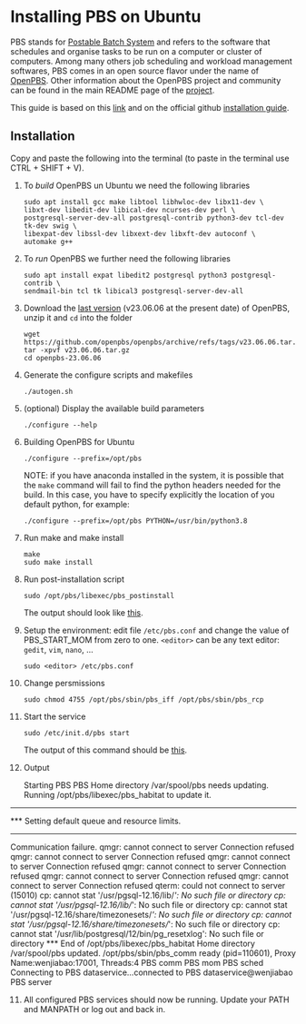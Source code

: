 # Installing PBS on Ubuntu

PBS stands for [Postable Batch System](https://en.wikipedia.org/wiki/Portable_Batch_System) and refers to the software that schedules and organise tasks to be run on a computer or cluster of computers.
Among many others job scheduling and workload management softwares, PBS comes in an open source flavor under the name of [OpenPBS](https://www.openpbs.org/).
Other information about the OpenPBS project and community can be found in the main README page of the [project](https://github.com/openpbs/openpbs). 

This guide is based on this [link](https://drtailor.medium.com/how-to-quickly-set-up-openpbs-on-ubuntu-20-04-for-single-node-workload-scheduling-704140d074e8) and on the official github [installation guide](https://github.com/openpbs/openpbs/blob/master/INSTALL).

## Installation

Copy and paste the following into the terminal (to paste in the terminal use CTRL + SHIFT + V).
1. To *build* OpenPBS un Ubuntu we need the following libraries
   
   ```
   sudo apt install gcc make libtool libhwloc-dev libx11-dev \
   libxt-dev libedit-dev libical-dev ncurses-dev perl \
   postgresql-server-dev-all postgresql-contrib python3-dev tcl-dev tk-dev swig \
   libexpat-dev libssl-dev libxext-dev libxft-dev autoconf \
   automake g++
   ```

2. To *run* OpenPBS we further need the following libraries
   
   ```
   sudo apt install expat libedit2 postgresql python3 postgresql-contrib \
   sendmail-bin tcl tk libical3 postgresql-server-dev-all
   ```

3. Download the [last version](https://github.com/openpbs/openpbs/releases/latest) (v23.06.06 at the present date) of OpenPBS, unzip it and `cd` into the folder

   ```
   wget https://github.com/openpbs/openpbs/archive/refs/tags/v23.06.06.tar.gz
   tar -xpvf v23.06.06.tar.gz
   cd openpbs-23.06.06
   ```

4. Generate the configure scripts and makefiles

   ```
   ./autogen.sh
   ```

5. (optional) Display the available build parameters

   ```
   ./configure --help
   ```

6. Building OpenPBS for Ubuntu

   ```
   ./configure --prefix=/opt/pbs
   ```
   NOTE: if you have anaconda installed in the system, it is possible that the `make` command will fail to find the python headers needed for the build.
   In this case, you have to specify explicitly the location of you default python, for example:
   ```
   ./configure --prefix=/opt/pbs PYTHON=/usr/bin/python3.8
   ```

7. Run make and make install
   ```
   make
   sudo make install
   ```
   

8. Run post-installation script

   ```
   sudo /opt/pbs/libexec/pbs_postinstall
   ```
   The output should look like [this](pbs_postinstall.txt).
   
9. Setup the environment: edit file `/etc/pbs.conf` and change the value of PBS_START_MOM from zero to one.
   `<editor>` can be any text editor: `gedit`, `vim`, `nano`, ...
   
   ```
   sudo <editor> /etc/pbs.conf
   ```

10. Change persmissions

    ```
    sudo chmod 4755 /opt/pbs/sbin/pbs_iff /opt/pbs/sbin/pbs_rcp
    ```

11. Start the service

    ```
    sudo /etc/init.d/pbs start
    ```
    The output of this command should be [this](pbs_start.txt).

13. Output

    Starting PBS
PBS Home directory /var/spool/pbs needs updating.
Running /opt/pbs/libexec/pbs_habitat to update it.
***
*** Setting default queue and resource limits.
***
Communication failure.
qmgr: cannot connect to server 
Connection refused
qmgr: cannot connect to server 
Connection refused
qmgr: cannot connect to server 
Connection refused
qmgr: cannot connect to server 
Connection refused
qmgr: cannot connect to server 
Connection refused
qmgr: cannot connect to server 
Connection refused
qterm: could not connect to server  (15010)
cp: cannot stat '/usr/pgsql-12.16/lib/*': No such file or directory
cp: cannot stat '/usr/pgsql-12.16/lib/*': No such file or directory
cp: cannot stat '/usr/pgsql-12.16/share/timezonesets/*': No such file or directory
cp: cannot stat '/usr/pgsql-12.16/share/timezonesets/*': No such file or directory
cp: cannot stat '/usr/lib/postgresql/12/bin/pg_resetxlog': No such file or directory
*** End of /opt/pbs/libexec/pbs_habitat
Home directory /var/spool/pbs updated.
/opt/pbs/sbin/pbs_comm ready (pid=110601), Proxy Name:wenjiabao:17001, Threads:4
PBS comm
PBS mom
PBS sched
Connecting to PBS dataservice...connected to PBS dataservice@wenjiabao
PBS server

11. All configured PBS services should now be running. Update your PATH and MANPATH or log out and back in.
